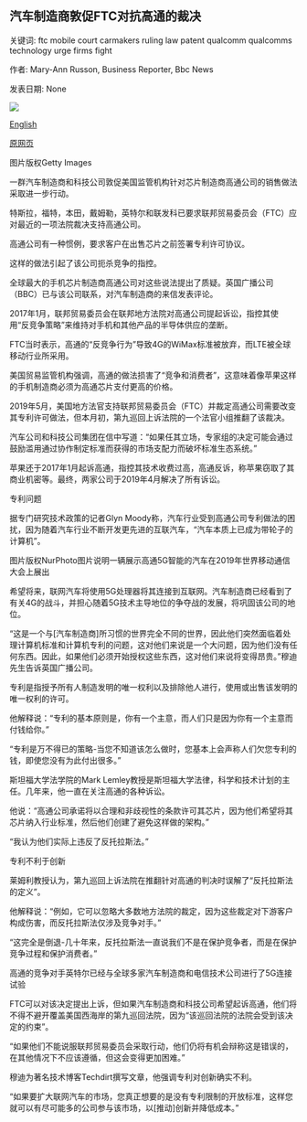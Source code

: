 ## 汽车制造商敦促FTC对抗高通的裁决

关键词: ftc mobile court carmakers ruling law patent qualcomm qualcomms technology urge firms fight

作者: Mary-Ann Russon, Business Reporter, Bbc News

发表日期: None

![](https://ichef.bbci.co.uk/news/1024/branded_news/1320D/production/_114094387_qualcomm-5g.jpg)

[English](Carmakers%20urge%20FTC%20to%20fight%20Qualcomm%20ruling.md)

[原网页](https://www.bbc.com/news/business-53897401)

图片版权Getty Images

一群汽车制造商和科技公司敦促美国监管机构针对芯片制造商高通公司的销售做法采取进一步行动。

特斯拉，福特，本田，戴姆勒，英特尔和联发科已要求联邦贸易委员会（FTC）应对最近的一项法院裁决支持高通公司。

高通公司有一种惯例，要求客户在出售芯片之前签署专利许可协议。

这样的做法引起了该公司扼杀竞争的指控。

全球最大的手机芯片制造商高通公司对这些说法提出了质疑。英国广播公司（BBC）已与该公司联系，对汽车制造商的来信发表评论。

2017年1月，联邦贸易委员会在联邦地方法院对高通公司提起诉讼，指控其使用“反竞争策略”来维持对手机和其他产品的半导体供应的垄断。

FTC当时表示，高通的“反竞争行为”导致4G的WiMax标准被放弃，而LTE被全球移动行业所采用。

美国贸易监管机构强调，高通的做法损害了“竞争和消费者”，这意味着像苹果这样的手机制造商必须为高通芯片支付更高的价格。

2019年5月，美国地方法官支持联邦贸易委员会（FTC）并裁定高通公司需要改变其专利许可做法，但本月初，第九巡回上诉法院的一个法官小组推翻了该裁决。

汽车公司和科技公司集团在信中写道：“如果任其立场，专家组的决定可能会通过鼓励滥用通过协作制定标准而获得的市场支配力而破坏标准生态系统。”

苹果还于2017年1月起诉高通，指控其技术收费过高，高通反诉，称苹果窃取了其商业机密等。最终，两家公司于2019年4月解决了所有诉讼。

专利问题

据专门研究技术政策的记者Glyn Moody称，汽车行业受到高通公司专利做法的困扰，因为随着汽车行业不断开发更先进的互联汽车，“汽车本质上已成为带轮子的计算机”。

图片版权NurPhoto图片说明一辆展示高通5G智能的汽车在2019年世界移动通信大会上展出

希望将来，联网汽车将使用5G处理器将其连接到互联网。汽车制造商已经看到了有关4G的战斗，并担心随着5G技术主导地位的争夺战的发展，将巩固该公司的地位。

“这是一个与[汽车制造商]所习惯的世界完全不同的世界，因此他们突然面临着处理计算机标准和计算机专利的问题，这对他们来说是一个大问题，因为他们没有任何东西。因此，如果他们必须开始授权这些东西，这对他们来说将变得昂贵。”穆迪先生告诉英国广播公司。

专利是指授予所有人制造发明的唯一权利以及排除他人进行，使用或出售该发明的唯一权利的许可。

他解释说：“专利的基本原则是，你有一个主意，而人们只是因为你有一个主意而付钱给你。”

“专利是万不得已的策略-当您不知道该怎么做时，您基本上会声称人们欠您专利的钱，即使您没有为此付出很多。”

斯坦福大学法学院的Mark Lemley教授是斯坦福大学法律，科学和技术计划的主任。几年来，他一直在关注高通的各种诉讼。

他说：“高通公司承诺将以合理和非歧视性的条款许可其芯片，因为他们希望将其芯片纳入行业标准，然后他们创建了避免这样做的架构。”

“我认为他们实际上违反了反托拉斯法。”

专利不利于创新

莱姆利教授认为，第九巡回上诉法院在推翻针对高通的判决时误解了“反托拉斯法的定义”。

他解释说：“例如，它可以忽略大多数地方法院的裁定，因为这些裁定对下游客户构成伤害，而反托拉斯法仅涉及竞争对手。”

“这完全是倒退-几十年来，反托拉斯法一直说我们不是在保护竞争者，而是在保护竞争过程和保护消费者。”

高通的竞争对手英特尔已经与全球多家汽车制造商和电信技术公司进行了5G连接试验

FTC可以对该决定提出上诉，但如果汽车制造商和科技公司希望起诉高通，他们将不得不避开覆盖美国西海岸的第九巡回法院，因为“该巡回法院的法院会受到该决定的约束”。

“如果他们不能说服联邦贸易委员会采取行动，他们仍将有机会辩称这是错误的，在其他情况下不应该遵循，但这会变得更加困难。”

穆迪为著名技术博客Techdirt撰写文章，他强调专利对创新确实不利。

“如果要扩大联网汽车的市场，您真正想要的是没有专利限制的开放标准，这样您就可以有尽可能多的公司参与该市场，以[推动]创新并降低成本。”